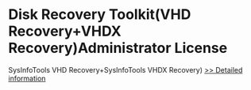 # Disk Recovery Toolkit(VHD Recovery+VHDX Recovery)Administrator License
SysInfoTools VHD Recovery+SysInfoTools VHDX Recovery)
[>> Detailed information](https://secure.shareit.com/shareit/product.html?productid=300743056&affiliateid=200057808)